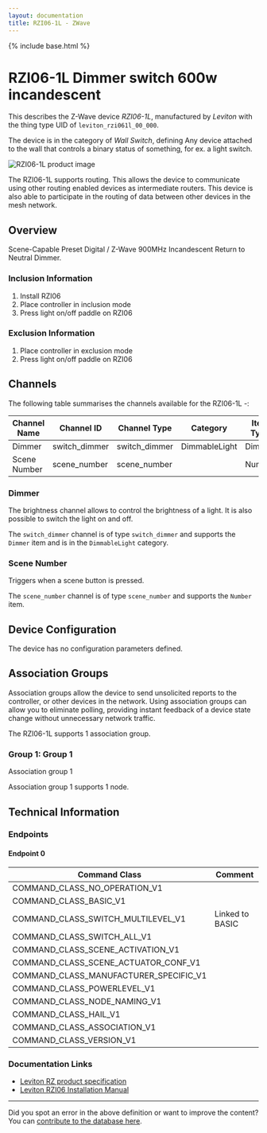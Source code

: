 ```yaml
---
layout: documentation
title: RZI06-1L - ZWave
---
```


{% include base.html %}

# RZI06-1L Dimmer switch 600w incandescent
This describes the Z-Wave device *RZI06-1L*, manufactured by *Leviton* with the thing type UID of ```leviton_rzi061l_00_000```.

The device is in the category of *Wall Switch*, defining Any device attached to the wall that controls a binary status of something, for ex. a light switch.

![RZI06-1L product image](https://www.cd-jackson.com/zwave_device_uploads/877/877_default.jpg)


The RZI06-1L supports routing. This allows the device to communicate using other routing enabled devices as intermediate routers.  This device is also able to participate in the routing of data between other devices in the mesh network.

## Overview

Scene-Capable Preset Digital / Z-Wave 900MHz Incandescent Return to Neutral Dimmer. 

### Inclusion Information

  1. Install RZI06
  2. Place controller in inclusion mode
  3. Press light on/off paddle on RZI06

### Exclusion Information

  1. Place controller in exclusion mode
  2. Press light on/off paddle on RZI06

## Channels

The following table summarises the channels available for the RZI06-1L -:

| Channel Name | Channel ID | Channel Type | Category | Item Type |
|--------------|------------|--------------|----------|-----------|
| Dimmer | switch_dimmer | switch_dimmer | DimmableLight | Dimmer | 
| Scene Number | scene_number | scene_number |  | Number | 

### Dimmer
The brightness channel allows to control the brightness of a light.
            It is also possible to switch the light on and off.

The ```switch_dimmer``` channel is of type ```switch_dimmer``` and supports the ```Dimmer``` item and is in the ```DimmableLight``` category.

### Scene Number
Triggers when a scene button is pressed.

The ```scene_number``` channel is of type ```scene_number``` and supports the ```Number``` item.



## Device Configuration

The device has no configuration parameters defined.

## Association Groups

Association groups allow the device to send unsolicited reports to the controller, or other devices in the network. Using association groups can allow you to eliminate polling, providing instant feedback of a device state change without unnecessary network traffic.

The RZI06-1L supports 1 association group.

### Group 1: Group 1

Association group 1

Association group 1 supports 1 node.

## Technical Information

### Endpoints

#### Endpoint 0

| Command Class | Comment |
|---------------|---------|
| COMMAND_CLASS_NO_OPERATION_V1| |
| COMMAND_CLASS_BASIC_V1| |
| COMMAND_CLASS_SWITCH_MULTILEVEL_V1| Linked to BASIC|
| COMMAND_CLASS_SWITCH_ALL_V1| |
| COMMAND_CLASS_SCENE_ACTIVATION_V1| |
| COMMAND_CLASS_SCENE_ACTUATOR_CONF_V1| |
| COMMAND_CLASS_MANUFACTURER_SPECIFIC_V1| |
| COMMAND_CLASS_POWERLEVEL_V1| |
| COMMAND_CLASS_NODE_NAMING_V1| |
| COMMAND_CLASS_HAIL_V1| |
| COMMAND_CLASS_ASSOCIATION_V1| |
| COMMAND_CLASS_VERSION_V1| |

### Documentation Links

* [Leviton RZ product specification](https://www.cd-jackson.com/zwave_device_uploads/877/ViziaRZ106Spec.pdf)
* [Leviton RZI06 Installation Manual](https://www.cd-jackson.com/zwave_device_uploads/877/RZI06-1LX.pdf)

---

Did you spot an error in the above definition or want to improve the content?
You can [contribute to the database here](http://www.cd-jackson.com/index.php/zwave/zwave-device-database/zwave-device-list/devicesummary/877).
